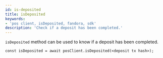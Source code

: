 ```yaml
---
id: is-deposited
title: isDeposited
keywords: 
- 'pos client, isDeposited, fandora, sdk'
description: 'Check if a deposit has been completed.'
---
```


`isDeposited` method can be used to know if a deposit has been completed.

```
const isDeposited = await posClient.isDeposited(<deposit tx hash>);
```
